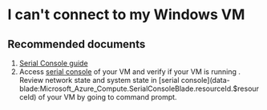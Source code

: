 <properties  
              pageTitle="I can't connect to my Windows VM"
              description="I can't connect to my Windows VM"
              service=""
              resource=""
              authors="tiag"
              displayOrder="32"
              selfHelpType="generic"
              supportTopicIds="32615528"
              resourceTags=""
              productPesIds="14749"
              cloudEnvironments="public"
/>

# I can't connect to my Windows VM

## **Recommended documents**

1. [Serial Console guide](https://docs.microsoft.com/azure/virtual-machines/troubleshooting/serial-console-windows)
2. Access [serial console](data-blade:Microsoft_Azure_Compute.SerialConsoleBlade.resourceId.$resourceId) of your VM and verify if your VM is running . Review network state and system state in [serial console](data-blade:Microsoft_Azure_Compute.SerialConsoleBlade.resourceId.$resourceId) of your VM by going to command prompt.
